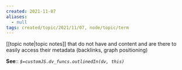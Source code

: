 ```yaml
---
created: 2021-11-07
aliases:
  - null
tags: created/topic/2021/11/07, node/topic/term
---
```


 [[topic note|topic notes]] that do not have and content and are there to easily access their metadata (backlinks, graph positioning)

**See**::
*`$=customJS.dv_funcs.outlinedIn(dv, this)`* 

[^1]: [[The fragility of nodes in a second brain]]

